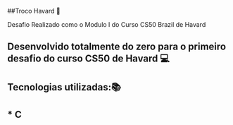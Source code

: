 

##Troco Havard 👾 

Desafio Realizado como o Modulo I do Curso CS50 Brazil de Havard 


<h2>Desenvolvido totalmente do zero para o primeiro desafio do curso CS50 de Havard 💻<h2>




<h2>Tecnologias utilizadas:📚<h2>
* C <br>


